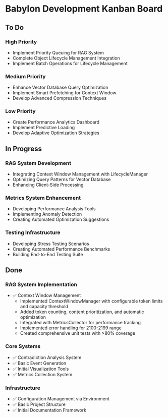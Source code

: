 # Babylon Development Kanban Board

## To Do

### High Priority
- Implement Priority Queuing for RAG System
- Complete Object Lifecycle Management Integration
- Implement Batch Operations for Lifecycle Management

### Medium Priority
- Enhance Vector Database Query Optimization
- Implement Smart Prefetching for Context Window
- Develop Advanced Compression Techniques

### Low Priority
- Create Performance Analytics Dashboard
- Implement Predictive Loading
- Develop Adaptive Optimization Strategies

## In Progress

### RAG System Development
- Integrating Context Window Management with LifecycleManager
- Optimizing Query Patterns for Vector Database
- Enhancing Client-Side Processing

### Metrics System Enhancement
- Developing Performance Analysis Tools
- Implementing Anomaly Detection
- Creating Automated Optimization Suggestions

### Testing Infrastructure
- Developing Stress Testing Scenarios
- Creating Automated Performance Benchmarks
- Building End-to-End Testing Suite

## Done

### RAG System Implementation
- ✅ Context Window Management
  - Implemented ContextWindowManager with configurable token limits and capacity threshold
  - Added token counting, content prioritization, and automatic optimization
  - Integrated with MetricsCollector for performance tracking
  - Implemented error handling for 2100-2199 range
  - Created comprehensive unit tests with >80% coverage

### Core Systems
- ✅ Contradiction Analysis System
- ✅ Basic Event Generation
- ✅ Initial Visualization Tools
- ✅ Metrics Collection System

### Infrastructure
- ✅ Configuration Management via Environment
- ✅ Basic Project Structure
- ✅ Initial Documentation Framework
